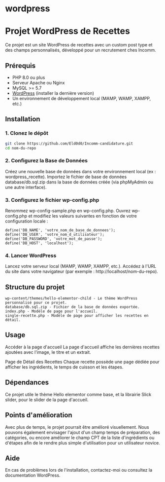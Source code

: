 # wordpress
 
# Projet WordPress de Recettes

Ce projet est un site WordPress de recettes avec un custom post type et des champs personnalisés, développé pour un recrutement ches Incomm.

## Prérequis

- PHP 8.0 ou plus
- Serveur Apache ou Nginx
- MySQL >= 5.7
- [WordPress](https://wordpress.org/download/) (installer la dernière version)
- Un environnement de développement local (MAMP, WAMP, XAMPP, etc.)

## Installation

### 1. Clonez le dépôt

```bash
git clone https://github.com/Eld0d0/Incomm-candidature.git
cd nom-du-repo
```
### 2. Configurez la Base de Données

Créez une nouvelle base de données dans votre environnement local (ex : wordpress_recette).
Importez le fichier de base de données database/db.sql.zip dans la base de données créée (via phpMyAdmin ou une autre interface).

### 3. Configurez le fichier wp-config.php

Renommez wp-config-sample.php en wp-config.php.
Ouvrez wp-config.php et modifiez les valeurs suivantes en fonction de votre configuration locale :
```
define('DB_NAME', 'votre_nom_de_base_de_donnees');
define('DB_USER', 'votre_nom_d_utilisateur');
define('DB_PASSWORD', 'votre_mot_de_passe');
define('DB_HOST', 'localhost');
```


### 4. Lancer WordPress

Lancez votre serveur local (MAMP, WAMP, XAMPP, etc.).
Accédez à l'URL du site dans votre navigateur (par exemple : http://localhost/nom-du-repo).


## Structure du projet
```
wp-content/themes/hello-elementor-child - Le thème WordPress personnalisé pour ce projet.
database/db.sql.zip - Fichier de la base de données exportée.
index.php - Modèle de page pour l'accueil.
single-recette.php - Modèle de page pour afficher les recettes en détail.
```

## Usage

Accéder à la page d'accueil
La page d'accueil affiche les dernières recettes ajoutées avec l’image, le titre et un extrait.

Page de Détail des Recettes
Chaque recette possède une page dédiée pour afficher les ingrédients, le temps de cuisson et les étapes.

## Dépendances

Ce projet utile le thème Hello elementor comme base, et la librairie Slick slider, pour le slider de la page d'accueil.


## Points d'amélioration

Avec plus de temps, le projet pourrait être amélioré visuellement.
Nous pouvons également envisager l'ajout d'un champ temps de préparation, des catégories, ou encore améliorer le champ CPT de la liste d'ingrédients ou d'étapes afin de le rendre plus simple d'utilisation pour un utilisateur novice.


## Aide

En cas de problèmes lors de l'installation, contactez-moi ou consultez la documentation WordPress.

